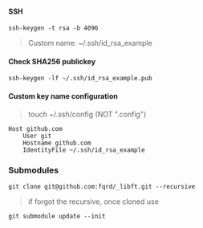 #### SSH

    ssh-keygen -t rsa -b 4096

> Custom name: ~/.ssh/id_rsa_example

#### Check SHA256 publickey

    ssh-keygen -lf ~/.ssh/id_rsa_example.pub

#### Custom key name configuration

> touch ~/.ssh/config (NOT ".config")

    Host github.com
        User git
        Hostname github.com
        IdentityFile ~/.ssh/id_rsa_example

### Submodules

    git clone git@github.com:fqrd/_libft.git --recursive

> if forgot the recursive, once cloned use

    git submodule update --init